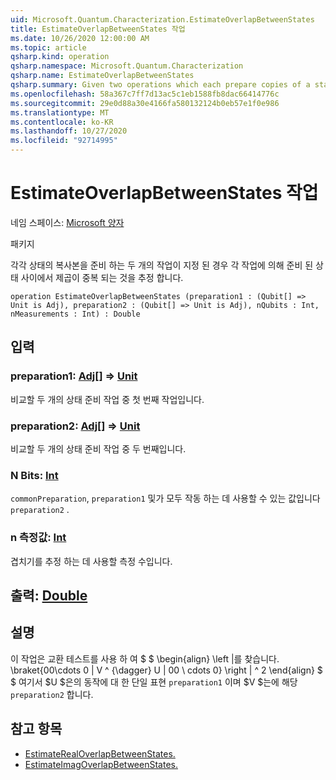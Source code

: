 ```yaml
---
uid: Microsoft.Quantum.Characterization.EstimateOverlapBetweenStates
title: EstimateOverlapBetweenStates 작업
ms.date: 10/26/2020 12:00:00 AM
ms.topic: article
qsharp.kind: operation
qsharp.namespace: Microsoft.Quantum.Characterization
qsharp.name: EstimateOverlapBetweenStates
qsharp.summary: Given two operations which each prepare copies of a state, estimates the squared overlap between the states prepared by each operation.
ms.openlocfilehash: 58a367c7ff7d13ac5c1eb1588fb8dac66414776c
ms.sourcegitcommit: 29e0d88a30e4166fa580132124b0eb57e1f0e986
ms.translationtype: MT
ms.contentlocale: ko-KR
ms.lasthandoff: 10/27/2020
ms.locfileid: "92714995"
---
```

# <a name="estimateoverlapbetweenstates-operation"></a>EstimateOverlapBetweenStates 작업

네임 스페이스: [Microsoft 양자](xref:Microsoft.Quantum.Characterization)

패키지 [](https://nuget.org/packages/)


각각 상태의 복사본을 준비 하는 두 개의 작업이 지정 된 경우 각 작업에 의해 준비 된 상태 사이에서 제곱이 중복 되는 것을 추정 합니다.

```qsharp
operation EstimateOverlapBetweenStates (preparation1 : (Qubit[] => Unit is Adj), preparation2 : (Qubit[] => Unit is Adj), nQubits : Int, nMeasurements : Int) : Double
```


## <a name="input"></a>입력

### <a name="preparation1--qubit--unit-adj"></a>preparation1: [Adj](xref:microsoft.quantum.lang-ref.qubit)[] => [Unit](xref:microsoft.quantum.lang-ref.unit)

비교할 두 개의 상태 준비 작업 중 첫 번째 작업입니다.


### <a name="preparation2--qubit--unit-adj"></a>preparation2: [Adj](xref:microsoft.quantum.lang-ref.qubit)[] => [Unit](xref:microsoft.quantum.lang-ref.unit)

비교할 두 개의 상태 준비 작업 중 두 번째입니다.


### <a name="nqubits--int"></a>N Bits: [Int](xref:microsoft.quantum.lang-ref.int)

`commonPreparation`, `preparation1` 및가 모두 작동 하는 데 사용할 수 있는 값입니다 `preparation2` .


### <a name="nmeasurements--int"></a>n 측정값: [Int](xref:microsoft.quantum.lang-ref.int)

겹치기를 추정 하는 데 사용할 측정 수입니다.



## <a name="output--double"></a>출력: [Double](xref:microsoft.quantum.lang-ref.double)



## <a name="remarks"></a>설명

이 작업은 교환 테스트를 사용 하 여 $ $ \begin{align} \left |를 찾습니다. \braket{00\cdots 0 | V ^ {\dagger} U | 00 \ cdots 0} \right | ^ 2 \end{align} $ $ 여기서 $U $은의 동작에 대 한 단일 표현 `preparation1` 이며 $V $는에 해당 `preparation2` 합니다.

## <a name="see-also"></a>참고 항목

- [EstimateRealOverlapBetweenStates.](xref:Microsoft.Quantum.Characterization.EstimateRealOverlapBetweenStates)
- [EstimateImagOverlapBetweenStates.](xref:Microsoft.Quantum.Characterization.EstimateImagOverlapBetweenStates)